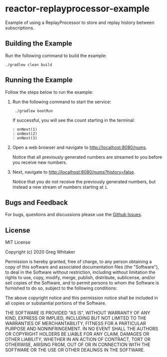# reactor-replayprocessor-example
Example of using a ReplayProcessor to store and replay history between subscriptions.

## Building the Example
Run the following command to build the example:

    ./gradlew clean build
    
## Running the Example
Follow the steps below to run the example:

1. Run the following command to start the service:

        ./gradlew bootRun
        
   If successful, you will see the count starting in the terminal:
   
       : onNext(1)
       : onNext(2)
       : onNext(3)
       
2. Open a web browser and navigate to [http://localhost:8080/nums](http://localhost:8080/nums).

    Notice that all previously generated numbers are streamed to you before you receive new numbers.
    
3. Next, navigate to [http://localhost:8080/nums?history=false](http://localhost:8080/nums?history=false).

    Notice that you do not receive the previously generated numbers, but instead a new stream of numbers starting at `1`.

## Bugs and Feedback
For bugs, questions and discussions please use the [Github Issues](https://github.com/gregwhitaker/reactor-replayprocessor-example/issues).

## License
MIT License

Copyright (c) 2020 Greg Whitaker

Permission is hereby granted, free of charge, to any person obtaining a copy
of this software and associated documentation files (the "Software"), to deal
in the Software without restriction, including without limitation the rights
to use, copy, modify, merge, publish, distribute, sublicense, and/or sell
copies of the Software, and to permit persons to whom the Software is
furnished to do so, subject to the following conditions:

The above copyright notice and this permission notice shall be included in all
copies or substantial portions of the Software.

THE SOFTWARE IS PROVIDED "AS IS", WITHOUT WARRANTY OF ANY KIND, EXPRESS OR
IMPLIED, INCLUDING BUT NOT LIMITED TO THE WARRANTIES OF MERCHANTABILITY,
FITNESS FOR A PARTICULAR PURPOSE AND NONINFRINGEMENT. IN NO EVENT SHALL THE
AUTHORS OR COPYRIGHT HOLDERS BE LIABLE FOR ANY CLAIM, DAMAGES OR OTHER
LIABILITY, WHETHER IN AN ACTION OF CONTRACT, TORT OR OTHERWISE, ARISING FROM,
OUT OF OR IN CONNECTION WITH THE SOFTWARE OR THE USE OR OTHER DEALINGS IN THE
SOFTWARE.